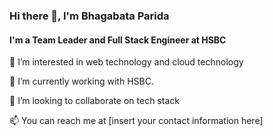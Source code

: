 ### Hi there 👋, I'm Bhagabata Parida

#### I'm a Team Leader and Full Stack Engineer at HSBC

👀 I’m interested in web technology and cloud technology

🌱 I’m currently working with HSBC.

💞️ I’m looking to collaborate on tech stack

📫 You can reach me at [insert your contact information here]
<!---
learnwithbapun/learnwithbapun is a ✨ special ✨ repository because its `README.md` (this file) appears on your GitHub profile.
You can click the Preview link to take a look at your changes.

--->
